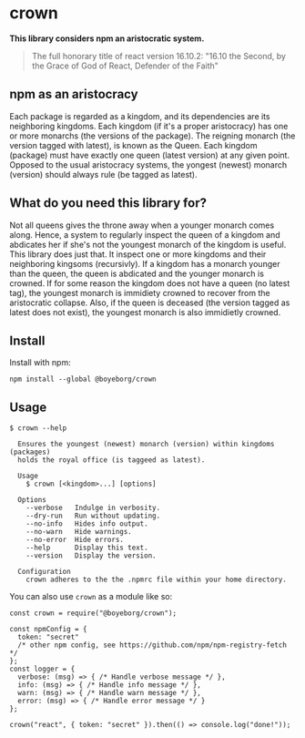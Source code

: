 # crown

**This library considers npm an aristocratic system.**

> The full honorary title of react version 16.10.2: "16.10 the Second, by the
> Grace of God of React, Defender of the Faith"

## npm as an aristocracy

Each package is regarded as a kingdom, and its dependencies are its
neighboring kingdoms. Each kingdom (if it's a proper aristocracy) has one or
more monarchs (the versions of the package). The reigning monarch (the version
tagged with latest), is known as the Queen. Each kingdom (package) must have
exactly one queen (latest version) at any given point. Opposed to the usual
aristocracy systems, the yongest (newest) monarch (version) should always rule
(be tagged as latest).

## What do you need this library for?

Not all queens gives the throne away when a younger monarch comes along. Hence,
a system to regularly inspect the queen of a kingdom and abdicates her if she's
not the youngest monarch of the kingdom is useful. This library does just that.
It inspect one or more kingdoms and their neighboring kingsoms (recursivly).
If a kingdom has a monarch younger than the queen, the queen is abdicated and
the younger monarch is crowned. If for some reason the kingdom does not have a
queen (no latest tag), the youngest monarch is immidiety crowned to recover
from the aristocratic collapse. Also, if the queen is deceased (the version
tagged as latest does not exist), the youngest monarch is also immidietly
crowned.

## Install

Install with npm:

```
npm install --global @boyeborg/crown
```

## Usage

```
$ crown --help

  Ensures the youngest (newest) monarch (version) within kingdoms (packages)
  holds the royal office (is taggeed as latest).

  Usage
    $ crown [<kingdom>...] [options]

  Options
    --verbose   Indulge in verbosity.
    --dry-run   Run without updating.
    --no-info   Hides info output.
    --no-warn   Hide warnings.
    --no-error  Hide errors.
    --help      Display this text.
    --version   Display the version.

  Configuration
    crown adheres to the the .npmrc file within your home directory.
```

You can also use `crown` as a module like so:

```
const crown = require("@boyeborg/crown");

const npmConfig = {
  token: "secret"
  /* other npm config, see https://github.com/npm/npm-registry-fetch */
};
const logger = {
  verbose: (msg) => { /* Handle verbose message */ },
  info: (msg) => { /* Handle info message */ },
  warn: (msg) => { /* Handle warn message */ },
  error: (msg) => { /* Handle error message */ }
};

crown("react", { token: "secret" }).then(() => console.log("done!"));
```
